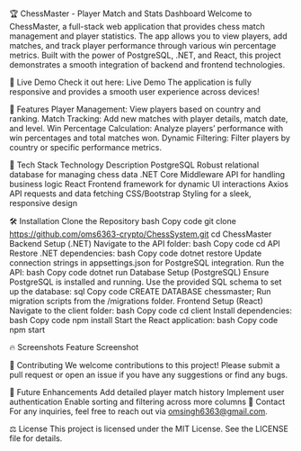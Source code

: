 🏆 ChessMaster - Player Match and Stats Dashboard
Welcome to ChessMaster, a full-stack web application that provides chess match management and player statistics. The app allows you to view players, add matches, and track player performance through various win percentage metrics. Built with the power of PostgreSQL, .NET, and React, this project demonstrates a smooth integration of backend and frontend technologies.


🚀 Live Demo
Check it out here: Live Demo
The application is fully responsive and provides a smooth user experience across devices!

📌 Features
Player Management: View players based on country and ranking.
Match Tracking: Add new matches with player details, match date, and level.
Win Percentage Calculation: Analyze players’ performance with win percentages and total matches won.
Dynamic Filtering: Filter players by country or specific performance metrics.

🔧 Tech Stack
Technology	Description
PostgreSQL	Robust relational database for managing chess data
.NET Core	Middleware API for handling business logic
React	Frontend framework for dynamic UI interactions
Axios	API requests and data fetching
CSS/Bootstrap	Styling for a sleek, responsive design

🛠️ Installation
Clone the Repository
bash
Copy code
git clone https://github.com/oms6363-crypto/ChessSystem.git
cd ChessMaster
Backend Setup (.NET)
Navigate to the API folder:
bash
Copy code
cd API
Restore .NET dependencies:
bash
Copy code
dotnet restore
Update connection strings in appsettings.json for PostgreSQL integration.
Run the API:
bash
Copy code
dotnet run
Database Setup (PostgreSQL)
Ensure PostgreSQL is installed and running.
Use the provided SQL schema to set up the database:
sql
Copy code
CREATE DATABASE chessmaster;
Run migration scripts from the /migrations folder.
Frontend Setup (React)
Navigate to the client folder:
bash
Copy code
cd client
Install dependencies:
bash
Copy code
npm install
Start the React application:
bash
Copy code
npm start

🔥 Screenshots
Feature	Screenshot



🤝 Contributing
We welcome contributions to this project! Please submit a pull request or open an issue if you have any suggestions or find any bugs.

🎯 Future Enhancements
Add detailed player match history
Implement user authentication
Enable sorting and filtering across more columns
🏅 Contact
For any inquiries, feel free to reach out via omsingh6363@gmail.com.

⚖️ License
This project is licensed under the MIT License. See the LICENSE file for details.
